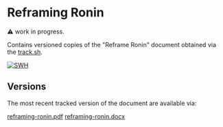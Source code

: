 # Reframing Ronin

:warning: work in progress.

Contains versioned copies of the "Reframe Ronin" document obtained via the [track.sh](./track.sh).

[![SWH](https://archive.softwareheritage.org/badge/origin/https://github.com/jhpoelen/ronin/)](https://archive.softwareheritage.org/browse/origin/?origin_url=https://github.com/jhpoelen/ronin)

## Versions

The most recent tracked version of the document are available via:

[reframing-ronin.pdf](./reframing-ronin.pdf)
[reframing-ronin.docx](./reframing-ronin.docx)
